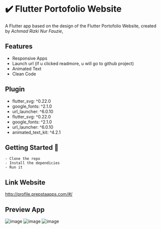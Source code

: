 # ✔️ Flutter Portofolio Website

A Flutter app based on the design of the Flutter Portofolio Website, created by *Achmad Rizki Nur Fauzie*,

## Features
- Responsive Apps
- Launch url (if u clicked readmore, u will go to github project)
- Animated Text
- Clean Code

## Plugin
- flutter_svg: ^0.22.0
- google_fonts: ^2.1.0
- url_launcher: ^6.0.10
- flutter_svg: ^0.22.0
- google_fonts: ^2.1.0
- url_launcher: ^6.0.10
- animated_text_kit: ^4.2.1


## Getting Started 🚀

```shell
- Clone the repo
- Install the dependicies
- Run it
```

## Link Website
http://profile.prepstaapps.com/#/

## Preview App
![image](https://i.ibb.co/wNd34fz/Screen-Shot-2022-02-19-at-1-06-30-AM.png)
![image](https://i.ibb.co/KGbqZd4/Screen-Shot-2022-02-19-at-1-06-43-AM.png)
![image](https://i.ibb.co/T2TzFBB/Screen-Shot-2022-02-19-at-1-06-59-AM.png)
